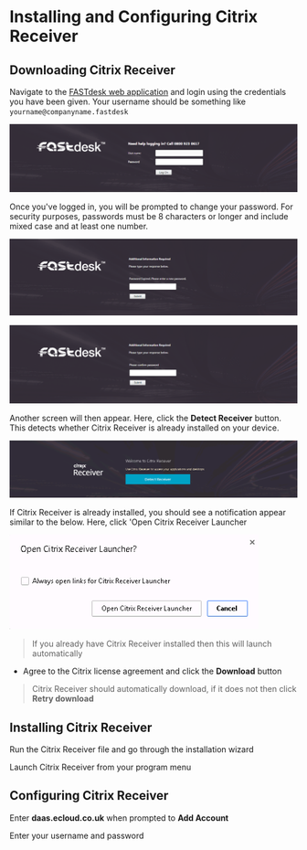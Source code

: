 # Installing and Configuring Citrix Receiver

## Downloading Citrix Receiver

Navigate to the [FASTdesk web application](https://daas.ecloud.co.uk) and login using the credentials you have been given. Your username should be something like `yourname@companyname.fastdesk`

![Image160](files/Image160.png)

Once you've logged in, you will be prompted to change your password. For security purposes, passwords must be 8 characters or longer and include mixed case and at least one number.

![Image161](files/Image161.png)

![Image162](files/Image162.png)

Another screen will then appear. Here, click the __Detect Receiver__ button. This detects whether Citrix Receiver is already installed on your device.

![Image163](files/Image163.png)

If Citrix Receiver is already installed, you should see a notification appear similar to the below. Here, click 'Open Citrix Receiver Launcher

![Image164](files/Image164.png)

>If you already have Citrix Receiver installed then this will launch automatically

* Agree to the Citrix license agreement and click the __Download__ button
>Citrix Receiver should automatically download, if it does not then click __Retry download__

## Installing Citrix Receiver

Run the Citrix Receiver file and go through the installation wizard

Launch Citrix Receiver from your program menu

## Configuring Citrix Receiver

Enter __daas.ecloud.co.uk__ when prompted to __Add Account__

Enter your username and password
